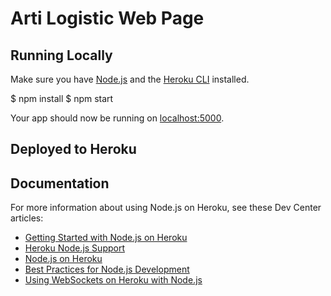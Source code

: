 # Arti Logistic Web Page


## Running Locally

Make sure you have [Node.js](http://nodejs.org/) and the [Heroku CLI](https://cli.heroku.com/) installed.

$ npm install
$ npm start

Your app should now be running on [localhost:5000](http://localhost:5000/).

## Deployed to Heroku

## Documentation

For more information about using Node.js on Heroku, see these Dev Center articles:

- [Getting Started with Node.js on Heroku](https://devcenter.heroku.com/articles/getting-started-with-nodejs)
- [Heroku Node.js Support](https://devcenter.heroku.com/articles/nodejs-support)
- [Node.js on Heroku](https://devcenter.heroku.com/categories/nodejs)
- [Best Practices for Node.js Development](https://devcenter.heroku.com/articles/node-best-practices)
- [Using WebSockets on Heroku with Node.js](https://devcenter.heroku.com/articles/node-websockets)

